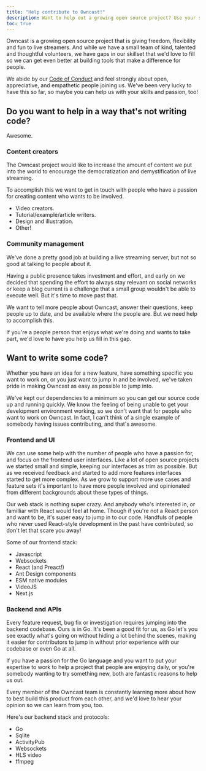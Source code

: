 ```yaml
---
title: "Help contribute to Owncast!"
description: Want to help out a growing open source project? Use your skills here!
toc: true
---
```


Owncast is a growing open source project that is giving freedom, flexibility and fun to live streamers. And while we have a small team of kind, talented and thoughtful volunteers, we have gaps in our skillset that we'd love to fill so we can get even better at building tools that make a difference for people.

We abide by our [Code of Conduct](/contribute/) and feel strongly about open, appreciative, and empathetic people joining us. We've been very lucky to have this so far, so maybe you can help us with your skills and passion, too!

## Do you want to help in a way that's not writing code?

Awesome.

### Content creators

The Owncast project would like to increase the amount of content we put into the world to encourage the democratization and demystification of live streaming.

To accomplish this we want to get in touch with people who have a passion for creating content who wants to be involved.

- Video creators.
- Tutorial/example/article writers.
- Design and illustration.
- Other!

### Community management

We've done a pretty good job at building a live streaming server, but not so good at talking to people about it.

Having a public presence takes investment and effort, and early on we decided that spending the effort to always stay relevant on social networks or keep a blog current is a challenge that a small group wouldn't be able to execute well. But it's time to move past that.

We want to tell more people about Owncast, answer their questions, keep people up to date, and be available where the people are. But we need help to accomplish this.

If you're a people person that enjoys what we're doing and wants to take part, we'd love to have you help us fill in this gap.

## Want to write some code?

Whether you have an idea for a new feature, have something specific you want to work on, or you just want to jump in and be involved, we've taken pride in making Owncast as easy as possible to jump into.

We've kept our dependencies to a minimum so you can get our source code up and running quickly. We know the feeling of being unable to get your development environment working, so we don't want that for people who want to work on Owncast. In fact, I can't think of a single example of somebody having issues contributing, and that's awesome.

### Frontend and UI

We can use some help with the number of people who have a passion for, and focus on the frontend user interfaces. Like a lot of open source projects we started small and simple, keeping our interfaces as trim as possible. But as we received feedback and started to add more features interfaces started to get more complex. As we grow to support more use cases and feature sets it's important to have more people involved and opinionated from different backgrounds about these types of things.

Our web stack is nothing super crazy. And anybody who's interested in, or familliar with React would feel at home. Though if you're not a React person and want to be, it's super easy to jump in to our code. Handfuls of people who never used React-style development in the past have contributed, so don't let that scare you away!

Some of our frontend stack:

- Javascript
- Websockets
- React (and Preact!)
- Ant Design components
- ESM native modules
- VideoJS
- Next.js

### Backend and APIs

Every feature request, bug fix or investigation requires jumping into the backend codebase. Ours is in Go. It's been a good fit for us, as Go let's you see exactly what's going on without hiding a lot behind the scenes, making it easier for contributors to jump in without prior experience with our codebase or even Go at all.

If you have a passion for the Go language and you want to put your expertise to work to help a project that people are enjoying daily, or you're somebody wanting to try something new, both are fantastic reasons to help us out.

Every member of the Owncast team is constantly learning more about how to best build this product from each other, and we'd love to hear your opinion so we can learn from you, too.

Here's our backend stack and protocols:

- Go
- Sqlite
- ActivityPub
- Websockets
- HLS video
- ffmpeg

